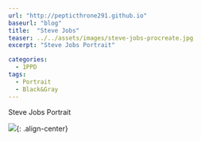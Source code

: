 ```yaml
---
url: "http://pepticthrone291.github.io"
baseurl: "blog"
title:  "Steve Jobs"
teaser: ../../assets/images/steve-jobs-procreate.jpg
excerpt: "Steve Jobs Portrait"

categories:
  - 1PPD
tags:
  - Portrait
  - Black&Gray
---
```

Steve Jobs Portrait

![](../../assets/images/steve-jobs-procreate.jpg){: .align-center}


